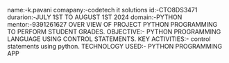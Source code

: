 name:-k.pavani
comapany:-codetech it solutions
id:-CTO8DS3471
durarion:-JULY 1ST TO AUGUST 1ST 2024
domain:-PYTHON
mentor:-9391261627
OVER VIEW OF PROJECT
    PYTHON PROGRAMMING TO PERFORM STUDENT GRADES.
    OBJECTIVE:-
      PYTHON PROGRAMMING LANGUAGE USING CONTROL STATEMENTS.
    KEY ACTIVITIES:-
      control statements using python.
    TECHNOLOGY USED:-
      PYTHON PROGRAMMING APP 
